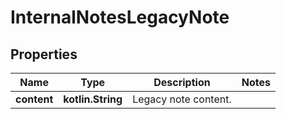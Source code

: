 
# InternalNotesLegacyNote

## Properties
Name | Type | Description | Notes
------------ | ------------- | ------------- | -------------
**content** | **kotlin.String** | Legacy note content. | 



